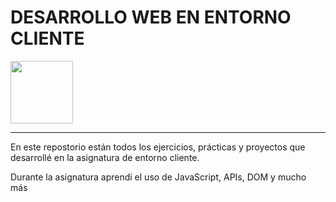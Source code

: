 # DESARROLLO WEB EN ENTORNO CLIENTE

<div style="display: flex; align-items:center; justify-content:space-between;">
    <img align="center" width="100" height="100" src="https://upload.wikimedia.org/wikipedia/commons/thumb/9/99/Unofficial_JavaScript_logo_2.svg/1200px-Unofficial_JavaScript_logo_2.svg.png">
</div>

---

En este repostorio están todos los ejercicios, prácticas y proyectos que desarrollé en la asignatura de entorno cliente.

Durante la asignatura aprendí el uso de JavaScript, APIs, DOM y mucho más
